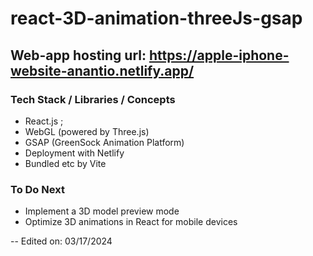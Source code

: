 # react-3D-animation-threeJs-gsap
## Web-app hosting url: https://apple-iphone-website-anantio.netlify.app/



### Tech Stack / Libraries / Concepts
- React.js ; 
- WebGL (powered by Three.js)
- GSAP (GreenSock Animation Platform)
- Deployment with Netlify
- Bundled etc by Vite

### To Do Next
- Implement a 3D model preview mode
- Optimize 3D animations in React for mobile devices




-- Edited on: 03/17/2024

